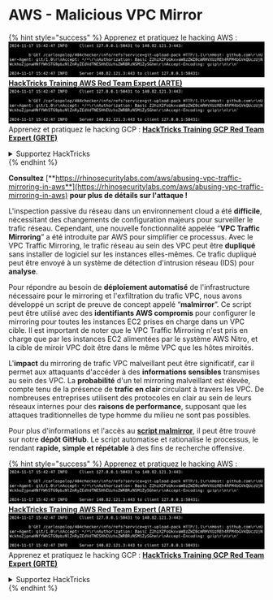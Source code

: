 # AWS - Malicious VPC Mirror

{% hint style="success" %}
Apprenez et pratiquez le hacking AWS :<img src="../../../../.gitbook/assets/image (1).png" alt="" data-size="line">[**HackTricks Training AWS Red Team Expert (ARTE)**](https://training.hacktricks.xyz/courses/arte)<img src="../../../../.gitbook/assets/image (1).png" alt="" data-size="line">\
Apprenez et pratiquez le hacking GCP : <img src="../../../../.gitbook/assets/image (2).png" alt="" data-size="line">[**HackTricks Training GCP Red Team Expert (GRTE)**<img src="../../../../.gitbook/assets/image (2).png" alt="" data-size="line">](https://training.hacktricks.xyz/courses/grte)

<details>

<summary>Supportez HackTricks</summary>

* Consultez les [**plans d'abonnement**](https://github.com/sponsors/carlospolop) !
* **Rejoignez le** 💬 [**groupe Discord**](https://discord.gg/hRep4RUj7f) ou le [**groupe telegram**](https://t.me/peass) ou **suivez** nous sur **Twitter** 🐦 [**@hacktricks\_live**](https://twitter.com/hacktricks\_live)**.**
* **Partagez des astuces de hacking en soumettant des PRs aux** [**HackTricks**](https://github.com/carlospolop/hacktricks) et [**HackTricks Cloud**](https://github.com/carlospolop/hacktricks-cloud) dépôts GitHub.

</details>
{% endhint %}

**Consultez** [**https://rhinosecuritylabs.com/aws/abusing-vpc-traffic-mirroring-in-aws**](https://rhinosecuritylabs.com/aws/abusing-vpc-traffic-mirroring-in-aws) **pour plus de détails sur l'attaque !**

L'inspection passive du réseau dans un environnement cloud a été **difficile**, nécessitant des changements de configuration majeurs pour surveiller le trafic réseau. Cependant, une nouvelle fonctionnalité appelée “**VPC Traffic Mirroring**” a été introduite par AWS pour simplifier ce processus. Avec le VPC Traffic Mirroring, le trafic réseau au sein des VPC peut être **dupliqué** sans installer de logiciel sur les instances elles-mêmes. Ce trafic dupliqué peut être envoyé à un système de détection d'intrusion réseau (IDS) pour **analyse**.

Pour répondre au besoin de **déploiement automatisé** de l'infrastructure nécessaire pour le mirroring et l'exfiltration du trafic VPC, nous avons développé un script de preuve de concept appelé “**malmirror**”. Ce script peut être utilisé avec des **identifiants AWS compromis** pour configurer le mirroring pour toutes les instances EC2 prises en charge dans un VPC cible. Il est important de noter que le VPC Traffic Mirroring n'est pris en charge que par les instances EC2 alimentées par le système AWS Nitro, et la cible de miroir VPC doit être dans le même VPC que les hôtes miroités.

L'**impact** du mirroring de trafic VPC malveillant peut être significatif, car il permet aux attaquants d'accéder à des **informations sensibles** transmises au sein des VPC. La **probabilité** d'un tel mirroring malveillant est élevée, compte tenu de la présence de **trafic en clair** circulant à travers les VPC. De nombreuses entreprises utilisent des protocoles en clair au sein de leurs réseaux internes pour des **raisons de performance**, supposant que les attaques traditionnelles de type homme du milieu ne sont pas possibles.

Pour plus d'informations et l'accès au [**script malmirror**](https://github.com/RhinoSecurityLabs/Cloud-Security-Research/tree/master/AWS/malmirror), il peut être trouvé sur notre **dépôt GitHub**. Le script automatise et rationalise le processus, le rendant **rapide, simple et répétable** à des fins de recherche offensive.

{% hint style="success" %}
Apprenez et pratiquez le hacking AWS :<img src="../../../../.gitbook/assets/image (1).png" alt="" data-size="line">[**HackTricks Training AWS Red Team Expert (ARTE)**](https://training.hacktricks.xyz/courses/arte)<img src="../../../../.gitbook/assets/image (1).png" alt="" data-size="line">\
Apprenez et pratiquez le hacking GCP : <img src="../../../../.gitbook/assets/image (2).png" alt="" data-size="line">[**HackTricks Training GCP Red Team Expert (GRTE)**<img src="../../../../.gitbook/assets/image (2).png" alt="" data-size="line">](https://training.hacktricks.xyz/courses/grte)

<details>

<summary>Supportez HackTricks</summary>

* Consultez les [**plans d'abonnement**](https://github.com/sponsors/carlospolop) !
* **Rejoignez le** 💬 [**groupe Discord**](https://discord.gg/hRep4RUj7f) ou le [**groupe telegram**](https://t.me/peass) ou **suivez** nous sur **Twitter** 🐦 [**@hacktricks\_live**](https://twitter.com/hacktricks\_live)**.**
* **Partagez des astuces de hacking en soumettant des PRs aux** [**HackTricks**](https://github.com/carlospolop/hacktricks) et [**HackTricks Cloud**](https://github.com/carlospolop/hacktricks-cloud) dépôts GitHub.

</details>
{% endhint %}
